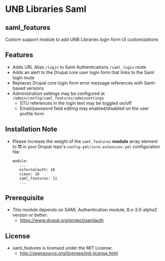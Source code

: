 # UNB Libraries Saml
## saml_features

Custom support module to add UNB Libraries login form UI customizations

## Features
- Adds URL Alias `/login` to Saml Authentications `/saml_login` route
- Adds an alert to the Drupal core user login form that links to the Saml login route
- Replaces Drupal core login form error message references with Saml-based versions
- Administration settings may be configured at `/admin/config/saml_features/adminsettings`
  - STU references in the login text may be toggled on/off
  - Email/password field editing may enabled/disabled on the user profile form

## Installation Note
- Please increase the weight of the `saml_features` **module** array element to **11** in your Drupal repo's
 `config-yml/core.extension.yml` configuration file:

  ```
  module:
     ...
     externalauth: 10
     views: 10
     saml_features: 11
     ...
  ```

## Prerequisite
- This module depends on SAML Authentication module, 8.x-3.0-alpha2 version or better:
  - https://www.drupal.org/project/samlauth

## License
- saml_features is licensed under the MIT License:
  - http://opensource.org/licenses/mit-license.html
